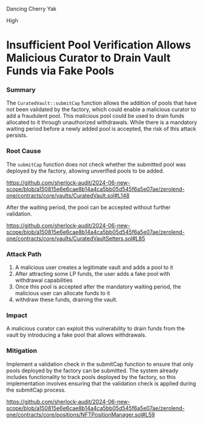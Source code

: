 Dancing Cherry Yak

High

# Insufficient Pool Verification Allows Malicious Curator to Drain Vault Funds via Fake Pools

### Summary

The `CuratedVault::submitCap` function allows the addition of pools that have not been validated by the factory, which could enable a malicious curator to add a fraudulent pool. This malicious pool could be used to drain funds allocated to it through unauthorized withdrawals. While there is a mandatory waiting period before a newly added pool is accepted, the risk of this attack persists.

### Root Cause

The `submitCap` function does not check whether the submitted pool was deployed by the factory, allowing unverified pools to be added. 

https://github.com/sherlock-audit/2024-06-new-scope/blob/a150815e6e6cae8b14a4ca5bb05d545f6a5e07ae/zerolend-one/contracts/core/vaults/CuratedVault.sol#L148

After the waiting period, the pool can be accepted without further validation.

https://github.com/sherlock-audit/2024-06-new-scope/blob/a150815e6e6cae8b14a4ca5bb05d545f6a5e07ae/zerolend-one/contracts/core/vaults/CuratedVaultSetters.sol#L85

### Attack Path

1. A malicious user creates a legitimate vault and adds a pool to it
2. After attracting some LP funds, the user adds a fake pool with withdrawal capabilities
3. Once this pool is accepted after the mandatory waiting period, the malicious user can allocate funds to it
4. withdraw these funds, draining the vault.

### Impact

A malicious curator can exploit this vulnerability to drain funds from the vault by introducing a fake pool that allows withdrawals.


### Mitigation

Implement a validation check in the submitCap function to ensure that only pools deployed by the factory can be submitted. The system already includes functionality to track pools deployed by the factory, so this implementation involves ensuring that the validation check is applied during the submitCap process.

https://github.com/sherlock-audit/2024-06-new-scope/blob/a150815e6e6cae8b14a4ca5bb05d545f6a5e07ae/zerolend-one/contracts/core/positions/NFTPositionManager.sol#L59